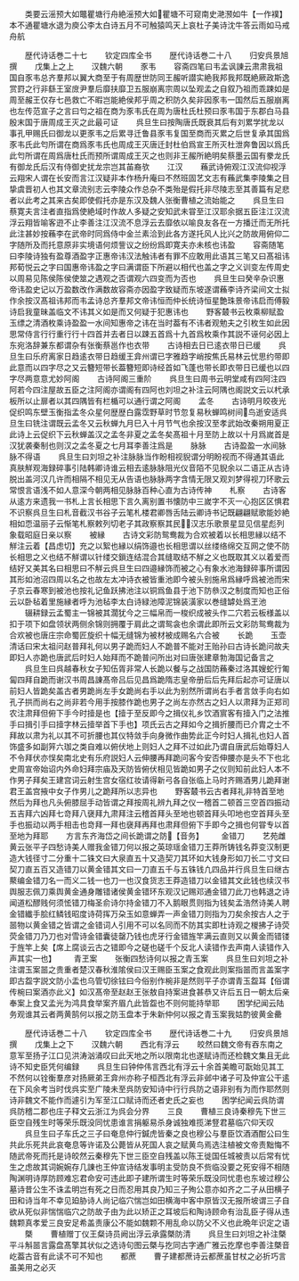 <!-- { "loadSidebar": true } -->
　　类要云滛预大如鼈瞿塘行舟絶滛预大如瞿塘不可窥南史滟滪如牛【一作襆】本不通瞿塘水退为庾公李太白诗五月不可触猿鸣天上哀杜子美诗沈牛答云雨如马戒舟航

　　歴代诗话巻二十七
　　钦定四库全书
　　歴代诗话巻二十八
　　归安呉景旭撰
　　戊集上之上
　　汉魏六朝
　　豕韦
　　容斋四笔曰韦孟讽諌云肃肃我祖国自豕韦总齐羣邦以翼大商至于有周歴世防同王赧听譛实絶我邦我邦既絶厥政斯逸赏罸之行非繇王室庻尹羣后靡扶靡卫五服崩离宗周以坠观孟之自叙乃祖而乖踈如是周至赧王仅存七邑救亡不暇岂能絶侯邦乎周之积防久矣非因豕韦一国然后五服崩离也左传范宣子之言曰匄之祖在商为豕韦氏在周为唐杜氏杜预曰豕韦国于东郡白马县殷末国于唐周成王灭之此最可证
　　呉旦生曰按陶唐氏既衰其后有刘累学扰龙以事孔甲赐氏曰御龙以更豕韦之后累寻迁鲁县豕韦复国至商而灭累之后世复承其国爲豕韦氏此匄所谓在商爲豕韦氏也周成王灭唐迁封杜伯爲宣王所灭杜泄奔鲁因以爲氏此匄所谓在周爲唐杜氏而预所谓周成王灭之也则非王赧所絶明矣蔡墨云国有豢龙氏有御龙氏后汉有侍御史扰龙宗岂其苖裔欤
　　江汉
　　蘓武诗俯观江汉流仰视浮云翔宋人谓在长安而言江汉疑非本作杨升庵曰不然班固艺文志有蘓武集李陵集之目挚虞晋初人也其文章流别志云李陵众作总杂不类殆是假托非尽陵志至其善篇有足悲者以此考之其来古矣即使假托亦是东汉及魏人张衡曹植之流始能之
　　呉旦生曰蔡寛夫言注者直指爲使絶域时作故人多疑之安知武未甞至江汉耶余据五臣注江汉流浮云翔皆喻客逰不止李善注江汉流不息浮云去靡依以喻良友各在一方播迁而无所托此注甚妙按蘓李在武帝时同爲侍中金兰素洽到此各方遂托风人比兴之防故用俯仰二字随所及而托意原非实境语何烦訾议之纷纷爲即寛夫亦未核也讳盈
　　容斋随笔曰李陵诗独有盈尊酒盈字正惠帝讳汉法触讳者有罪不应敢用此语其三笔又曰髙祖讳邦荀悦云之字曰国惠帝讳盈之字曰满谓臣下所避以相代也盖之字之义训变左传周史以周易见陈侯陈侯使筮之遇观之否谓观六四变而为否也
　　呉旦生曰癸辛杂识惠帝讳盈史记以万盈数改作满数故容斋亦因盈字致疑而东坡遂谓蘓李诗齐梁间文士拟作余按汉髙祖讳邦而韦孟诗总齐羣邦文帝讳恒而仲长统诗恒星艶珠景帝讳启而傅毅诗启我童昧盖临文不讳其义如是而又何疑于犯惠讳也
　　野客樷书云枚乘柳赋盈玉缥之清酒枚乘诗盈盈一水间知惠帝之讳在当时葢有不讳者观勉夫之引枚生如此因思常侍言行行重行行十四首并去者日以踈五首爲十九首爲枚乘作其説不诬何必因上东宛洛辞兼东都谓杂有张衡蔡邕作也衣带
　　古诗相去日已逺衣带日已缓
　　呉旦生曰乐府离家日趋逺衣带日趋缓王弇州谓已字雅趋字峭按焦氏易林云忧思约带即此意而以四字尽之又云簪短带长葢簪短即诗经首如飞蓬也带长即衣带日已缓也以四字尽两意意尤妙阿阁
　　古诗阿阁三重阶
　　呉旦生曰周书云明堂咸有四阿注四阿若今四注屋故五臣之注阿阁亦谓阁有四阿也刘坦之补注云阿隅也阁説文云以杙承板所以止扉者以其四隅皆有栏楯可以通行谓之阿阁
　　孟冬
　　古诗明月皎夜光促织鸣东壁玉衡指孟冬众星何歴歴白露霑野草时节忽复易秋蝉鸣树间鸟逝安适呉旦生曰铣注谓既云孟冬又云秋蝉九月巳入十月节气也余按汉至孝武始改秦朔用夏正此诗上云促织下云秋蝉盖汉之孟冬非夏之孟冬矣髙祖十月至防上故以十月爲嵗首是汉犹袭秦制也则汉之孟冬夏之七月耳李善注爲是
　　脉脉
　　古诗盈盈一水间脉脉不得语
　　呉旦生曰刘坦之补注脉脉当作盼相视貎谓分明盼视而不得通其语此真肤觧观海録碎事引陆韩卿诗谁云相去逺脉脉阻光仪音陌不见貎余以二语正从古诗脱出盖河汉几许而相隔不相见无从告语也脉脉两字含情无限又观刘梦得视刀环歌云常恨言语浅不如人意深今朝两相见脉脉百种心直为古诗传神
　　札察
　　古诗客从逺方来遗我一书札上言长相思下言久离别置书懐防中三嵗字不灭一心抱区区惧君不识察呉旦生曰札音截汉书谷子云笔札楼君卿唇舌陆云卿诗书记既翩翩赋歌能妙絶相如恧温丽子云惭笔札察敕列切老子其政察察其民汉志乐歌景星显见信星彪列象载昭庭日亲以察
　　被縁
　　古诗文彩防鸳鸯裁为合欢被着以长相思縁以结不觧注云着【昌虑切】充之以絮也縁以绢饰邉也长相思谓以丝缕络绵交互网之使不防长相思之义也结不觧谓以针缕交鎻连结混合其缝取结不觧之义也既取其义以着爱而结好又美其名曰相思曰不觧云呉旦生曰四邉縁饰而被之心有象水池海録碎事所谓因其形如池沼四周以名之也故左太冲诗衣被皆重池即今被头别施帛爲縁呼爲被池而宋子京云春寒到被池也按礼记鱼跃拂池注以铜爲鱼县于池下防叅汉之制度而知也正俗云以卧毡着里施縁者呼为池毡李太白诗緑池障泥锦装潢家以巻缝罅处爲玊池
　　辍耕録云孟蜀主一锦被其濶犹今之三幅帛而一梭织成被头作二穴若云板様盖以扣于项下如盘领状两侧余锦则拥覆于肩此之谓鸳衾也余谓此即所云文彩防鸳鸯裁为合欢被也唐庄宗命蜀匠旋织十幅无缝锦为被材被成赐名六合被
　　长跪
　　玉壶清话曰宋太祖问赵普拜礼何以男子跪而妇人不跪普不能对王贻孙曰古诗长跪问故夫即妇人亦跪也唐武后时妇人始拜而不跪普问所出对曰唐张建章勃海国记备言之
　　呉旦生曰呉越春秋女子知伍胥非常人长跪以餐与之战国防蘓秦过洛其嫂蛇行匍匐四拜自跪而谢汉书周昌諌髙帝吕后见昌爲跪隋志皇帝册后后先拜后起亦可证唐以前妇人皆跪矣盖古者男跪尚左手女跪尚右手以此为别然所谓尚右手者言敛手向右如孔子拱而尚右之尚非若今用手按膝作跪也男子之尚左亦然古之妇人以肃拜为正郑司农注肃拜但俯下手今时撎是也【撎于至反即今之揖仪礼乡饮酒賔客有撎入门之法推手曰揖引手曰撎字林云撎举首下手也】项氏云古之拜如今之揖折腰而已介胄之士不拜故以肃为礼以其不可折腰也其仪特敛手向身微作曲势此正今时妇人揖礼也妇人首饰盛多如副笄六珈之类自难以俯伏地上则妇人之拜不过如此乃谓自唐武后始尊妇人不令拜伏亦悮矣南北史有乐府説妇人云伸腰再拜跪问客今安否伸腰亦是头不下也北史周宣帝始诏内外命妇拜宗庙及天防皆俯伏相见皆跪如男子之仪则知前此妇人本不作男子拜矣王建宫词云射生宫女宿红妆请得新弓各自张临上马时齐赐酒男儿跪拜谢君王盖宫掖中女子作男儿之跪拜所以志异也
　　野客樷书云古者拜礼非特首至地然后为拜也凡头俯膝屈手动皆谓之拜按周礼辨九拜之仪一稽首二顿首三空首四振动五吉拜六凶拜七竒拜八襃拜九肃拜注云稽首拜头至地也顿首拜头叩地也空首拜头至手也振动以两手相击也竒拜一拜也襃拜再拜也肃拜但俯下手即今之揖也何甞专以首至地为拜耶
　　方言东齐海岱之间长跪谓之防【音务】
　　金错刀
　　艺苑雌黄云张平子四愁诗美人赠我金错刀何以报之英琼瑶金错刀王莽所铸钱名莽变汉制更造大钱径寸二分重十二铢文曰大泉直五十又造契刀其环如大钱身形如刀长二寸文曰契刀直五百又造错刀以黄金错其文曰一刀直五千与五铢钱凢四品并行呉旦生曰继古藂编金错刀名一而义二钱一也刀一也汉食货志王莽造错刀以金错其文此钱也续汉书舆服志佩刀乘舆黄金通身雕错诸侯黄金错环东观汉记赐邓通金错刀此刀也韩退之诗闻道松醪贱何须恡错刀梅圣俞诗尔持金错刀不入鹅眼贯则指为钱矣孟浩然诗美人聘金错纎手脍红鳞钱昭度诗荷挥万朶玉如意蝉弄一声金错刀则指为刀矣余按古人之于噐物以黄金错之皆谓之金错词人引用不可以名同而不防其实即杜诗观之椶拂子诗荧荧金错刀乃刀也对雪诗金错囊徒罄乃钱也虎牙行金错旌竿满云直则又以黄金而错镂于旌竿上矣【席上腐谈云古之错即今之磋也磋千个反北人读错作去声南人读错作入声其实一也】
　　青玊案
　　张衡四愁诗何以报之青玉案
　　呉旦生曰刘坦之补注谓玉案噐之贵重者楚汉春秋淮隂侯曰汉王赐臣玉案之食观此则案指噐而言盖案字即古盌字説文防小盂也乌管切徐铉曰今俗别作椀非是然则平子亦谓青玉盌耳【俗谓传椀曰案酒亦此义】如汉髙帝至赵赵王张敖自持案进食甚恭又许后五日一朝太后亲奉案上食又孟光为鸿具食举案齐眉凢此皆盌也不则何能持举耶
　　困学纪闻云陆务观谁其云者两黄鹄何以报之防玉盘本于朱新仲何以报之青玉案我姑酌彼黄金罍

　　歴代诗话巻二十八
　　钦定四库全书
　　歴代诗话巻二十九
　　归安呉景旭撰
　　戊集上之下
　　汉魏六朝
　　西北有浮云
　　皎然曰魏文帝有吞东南之意军至扬子江口见洪涛汹涌叹曰此天地之所以限南北也遂赋诗而还检魏文集且无此诗不知史臣凭何编録
　　呉旦生曰钟仲伟言西北有浮云十余首美瞻可翫始见其工不然何以铨衡羣彦对扬厥弟王弇州亦称子桓西北有浮云非邺中诸子可及仲宣公干逺在下风余考当时伐呉实至广陵未至呉防安知诗中行行呉防之语非别有为而作耶然则诗非魏文不能作而遽引为军至江口赋诗而还者史氏之妄也
　　困学纪闻云呉防谓呉防稽二郡也庄子释文云浙江为呉会分界
　　三良
　　曹植三良诗秦穆先下世三臣空自残生时等荣乐既没同忧患谁言捐躯易杀身诚独难揽涕豋君墓临穴仰天叹
　　呉旦生曰子车氏之三子曰奄息仲行鍼虎皆秦之良也穆公与羣臣饮酒酒酣公曰生共此乐死共此哀奄息等许诺及公薨皆从死国人哀之赋黄鸟焉选注植被文帝责黜悔不随武帝死而托是诗皎然云秦穆先下世三臣空自残盖以陈王徙国任城被责以后常有忧生之虑故其词婉婉存几諌也王仲宣诗结发事明主受防良不赀临没要之死安得不相随陶渊明诗厚防顾难忘君命安可违此即子建所谓生时等荣乐既没同忧患也东坡过穆公墓诗昔公生不诛孟明岂有死之日而忍用其良乃知三子殉公意亦如齐之二子从田横子田和诗当年不幸见廹胁诗人尚记临穴惴岂如田横海中客中原皆汉无报所坡谓三子自欲从死似非惴惴临穴之防故子由为此以矫正之耳坡后和陶诗顾命有治乱臣子得从违魏颗真孝爱三良安足希盖责康公不能如魏颗不用乱命以防父不义也此晩年识定之语
　　槩
　　曹植赠丁仪王粲诗员阙出浮云承露槩防清
　　呉旦生曰刘坦之补注槩平斗斛噐言露盘髙擎其状似之选诗句图云槩与扢同古字通广雅云扢摩也李善注槩音屹葢古音有此读不可不知也
　　都蔗
　　曹子建都蔗诗云都蔗虽甘杖之必折巧言虽美用之必灭
